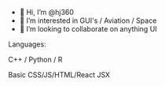- 👋 Hi, I’m @hj360
- 👀 I’m interested in GUI's / Aviation / Space
- 💞️ I’m looking to collaborate on anything UI

Languages:

  C++ / Python / R
  
  Basic CSS/JS/HTML/React JSX

<!---
hj360/hj360 is a ✨ special ✨ repository because its `README.md` (this file) appears on your GitHub profile.
You can click the Preview link to take a look at your changes.
--->
